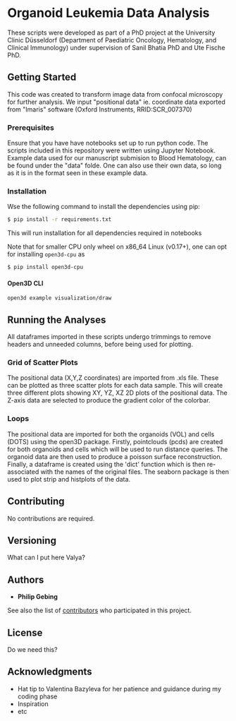 # Organoid Leukemia Data Analysis

These scripts were developed as part of a PhD project at the University Clinic Düsseldorf (Department of Paediatric Oncology, Hematology, and Clinical Immunology) under supervision of Sanil Bhatia PhD and Ute Fische PhD.

## Getting Started

This code was created to transform image data from confocal microscopy for further analysis. We input "positional data" ie. coordinate data exported from "Imaris" software (Oxford Instruments, RRID:SCR_007370)

### Prerequisites

Ensure that you have have notebooks set up to run python code. The scripts included in this repository were written using Jupyter Notebook. Example data used for our manuscript submision to Blood Hematology, can be found under the "data" folde. One can also use their own data, so long as it is in the format seen in these example data.

### Installation
Wse the following command to install the dependencies using pip: 
```bash
$ pip install -r requirements.txt
```
This will run installation for all dependencies required in notebooks

Note that for smaller CPU only wheel on x86_64 Linux (v0.17+), one can opt for installing `open3d-cpu` as

```bash
$ pip install open3d-cpu
```

#### Open3D CLI
```
open3d example visualization/draw
```

## Running the Analyses
All dataframes imported in these scripts undergo trimmings to remove headers and unneeded columns, before being used for plotting.
### Grid of Scatter Plots
The positional data (X,Y,Z coordinates) are imported from .xls file. These can be plotted as three scatter plots for each data sample. This will create three different plots showing XY, YZ, XZ 2D plots of the positional data. The Z-axis data are selected to produce the gradient color of the colorbar.
### Loops
The positional data are imported for both the organoids (VOL) and cells (DOTS) using the open3D package. Firstly, pointclouds (pcds) are created for both organoids and cells which will be used to run distance queries. The organoid data are then used to produce a poisson surface reconstruction. Finally, a dataframe is created using the 'dict' function which is then re-associated with the names of the original files. The seaborn package is then used to plot strip and histplots of the data.


## Contributing

No contributions are required.

## Versioning

What can I put here Valya?

## Authors

* **Philip Gebing**

See also the list of [contributors](https://github.com/BIOGOAT/organoid_leukemia_analysis/settings/access) who participated in this project.

## License

Do we need this?

## Acknowledgments

* Hat tip to Valentina Bazyleva for her patience and guidance during my coding phase
* Inspiration
* etc

